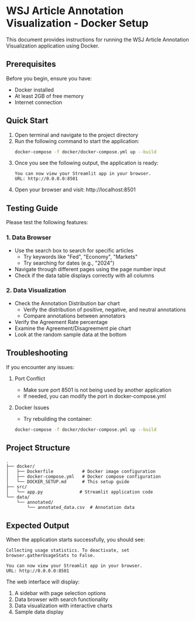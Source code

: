 # WSJ Article Annotation Visualization - Docker Setup

This document provides instructions for running the WSJ Article Annotation Visualization application using Docker.

## Prerequisites

Before you begin, ensure you have:
- Docker installed
- At least 2GB of free memory
- Internet connection

## Quick Start

1. Open terminal and navigate to the project directory
2. Run the following command to start the application:
   ```bash
   docker-compose -f docker/docker-compose.yml up --build
   ```
3. Once you see the following output, the application is ready:
   ```
   You can now view your Streamlit app in your browser.
   URL: http://0.0.0.0:8501
   ```
4. Open your browser and visit: http://localhost:8501

## Testing Guide

Please test the following features:

### 1. Data Browser
- Use the search box to search for specific articles
  - Try keywords like "Fed", "Economy", "Markets"
  - Try searching for dates (e.g., "2024")
- Navigate through different pages using the page number input
- Check if the data table displays correctly with all columns

### 2. Data Visualization
- Check the Annotation Distribution bar chart
  - Verify the distribution of positive, negative, and neutral annotations
  - Compare annotations between annotators
- Verify the Agreement Rate percentage
- Examine the Agreement/Disagreement pie chart
- Look at the random sample data at the bottom

## Troubleshooting

If you encounter any issues:

1. Port Conflict
   - Make sure port 8501 is not being used by another application
   - If needed, you can modify the port in docker-compose.yml

2. Docker Issues
   - Try rebuilding the container:
   ```bash
   docker-compose -f docker/docker-compose.yml up --build
   ```

## Project Structure

```
.
├── docker/
│   ├── Dockerfile           # Docker image configuration
│   ├── docker-compose.yml   # Docker compose configuration
│   └── DOCKER_SETUP.md      # This setup guide
├── src/
│   └── app.py              # Streamlit application code
└── data/
    └── annotated/
        └── annotated_data.csv  # Annotation data
```

## Expected Output

When the application starts successfully, you should see:
```
Collecting usage statistics. To deactivate, set browser.gatherUsageStats to False.

You can now view your Streamlit app in your browser.
URL: http://0.0.0.0:8501
```

The web interface will display:
1. A sidebar with page selection options
2. Data browser with search functionality
3. Data visualization with interactive charts
4. Sample data display 